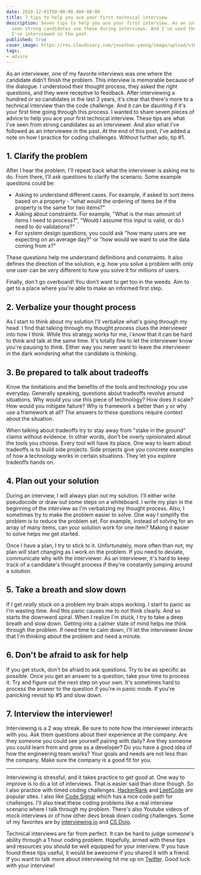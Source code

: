 ```yaml
---
date: 2020-12-01T00:00:00.000-08:00
title: 7 tips to help you ace your first technical interview
description: Seven tips to help you ace your first interview. As an interviewer, I've
  seen strong candidates use these during interviews. And I've used these tips when
  I've interviewed in the past.
published: true
cover_image: https://res.cloudinary.com/jonathan-yeong/image/upload/v1606926567/personal-blog/cover_images/7-tips-og-image_smi7a1.jpg
tags:
- advice
---
```

As an interviewer, one of my favorite interviews was one where the candidate didn't finish the problem. This interview is memorable because of the dialogue. I understood their thought process, they asked the right questions, and they were receptive to feedback. After interviewing a hundred or so candidates in the last 3 years, it's clear that there's more to a technical interview than the code challenge. And it can be daunting if it's your first time going through this process. I wanted to share seven pieces of advice to help you ace your first technical interview. These tips are what I've seen from strong candidates as an interviewer. And also what I've followed as an interviewee in the past. At the end of this post, I've added a note on how I practice for coding challenges. Without further ado, tip #1.

## 1. Clarify the problem

After I hear the problem, I'll repeat back what the interviewer is asking me to do. From there, I'll ask questions to clarify the scenario. Some example questions could be:

* Asking to understand different cases. For example, if asked to sort items based on a property - "what would the ordering of items be if the property is the same for two items?"
* Asking about constraints. For example, "What is the max amount of items I need to process?", "Would I assume this input is valid, or do I need to do validations?"
* For system design questions, you could ask "how many users are we expecting on an average day?" or "how would we want to use the data coming from x?"

These questions help me understand definitions and constraints. It also defines the direction of the solution, e.g. how you solve a problem with only one user can be very different to how you solve it for millions of users.

Finally, don't go overboard! You don't want to get too in the weeds. Aim to get to a place where you're able to make an informed first step.

## 2. Verbalize your thought process

As I start to think about my solution I'll verbalize what's going through my head. I find that talking through my thought process clues the interviewer into how I think. While this strategy works for me, I know that it can be hard to think and talk at the same time. It's totally fine to let the interviewer know you're pausing to think. Either way you never want to leave the interviewer in the dark wondering what the candidate is thinking.

## 3. Be prepared to talk about tradeoffs

Know the limitations and the benefits of the tools and technology you use everyday. Generally speaking, questions about tradeoffs revolve around situations. Why would you use this piece of technology? How does it scale? How would you mitigate failure? Why is framework x better than y or why use a framework at all? The answers to these questions require context about the situation.

When talking about tradeoffs try to stay away from "stake in the ground" claims without evidence. In other words, don't be overly opinionated about the tools you choose. Every tool will have its place. One way to learn about tradeoffs is to build side projects. Side projects give you concrete examples of how a technology works in certain situations. They let you explore tradeoffs hands on.

## 4. Plan out your solution

During an interview, I will always plan out my solution. I'll either write pseudocode or draw out some steps on a whiteboard. I write my plan in the beginning of the interview as I'm verbalizing my thought process. Also, I sometimes try to make the problem easier to solve. One way I simplify the problem is to reduce the problem set. For example, instead of solving for an array of many items, can your solution work for one item? Making it easier to solve helps me get started.

Once I have a plan, I try to stick to it. Unfortunately, more often than not, my plan will start changing as I work on the problem. If you need to deviate, communicate why with the interviewer. As an interviewer, it's hard to keep track of a candidate's thought process if they're constantly jumping around a solution.

## 5. Take a breath and slow down

If I get _really_ stuck on a problem my brain stops working. I start to panic as I'm wasting time. And this panic causes me to not think clearly. And so starts the downward spiral. When I realize I'm stuck, I try to take a deep breath and slow down. Getting into a calmer state of mind helps me think through the problem. If need time to calm down, I'll let the interviewer know that I'm thinking about the problem and need a minute.

## 6. Don't be afraid to ask for help

If you get stuck, don't be afraid to ask questions. Try to be as specific as possible. Once you get an answer to a question, take your time to process it. Try and figure out the next step on your own. It's sometimes hard to process the answer to the question if you're in panic mode. If you're panicking revisit tip #5 and slow down.

## 7. Interview the interviewer!

Interviewing is a 2 way streak. Be sure to note how the interviewer interacts with you. Ask them questions about their experience at the company. Are they someone you could see yourself pairing with daily? Are they someone you could learn from and grow as a developer? Do you have a good idea of how the engineering team works? Your goals and needs are not less than the company. Make sure the company is a good fit for you.

***

Interviewing is stressful, and it takes practice to get good at. One way to improve is to do a lot of interviews. That is easier said than done though. So I also practice with timed coding challenges. [HackerRank](https://www.hackerrank.com/) and [LeetCode](https://leetcode.com/) are popular sites. I also like [Code Signal](https://codesignal.com/developers/) which has a nice code path for challenges. I'll also treat these coding problems like a real interview scenario where I talk through my problem. There's also Youtube videos of mock interviews or of how other devs break down coding challenges. Some of my favorites are by [interviewing.io](https://www.youtube.com/watch?v=XXLVi2y2GrY) and [CS Dojo](https://www.youtube.com/watch?v=GBuHSRDGZBY).

Technical interviews are far from perfect. It can be hard to judge someone's ability through a 1 hour coding problem. Hopefully, armed with these tips and resources you should be well equipped for your interview. If you have found these tips useful, it would be awesome if you shared it with a friend. If you want to talk more about interviewing hit me up on [Twitter](https://twitter.com/JonoYeong "Twitter"). Good luck with your interview!